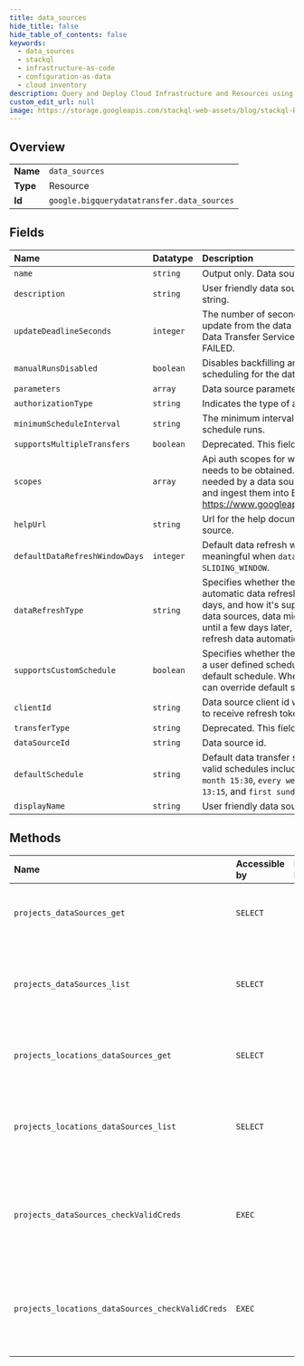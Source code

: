 ```yaml
---
title: data_sources
hide_title: false
hide_table_of_contents: false
keywords:
  - data_sources
  - stackql
  - infrastructure-as-code
  - configuration-as-data
  - cloud inventory
description: Query and Deploy Cloud Infrastructure and Resources using SQL
custom_edit_url: null
image: https://storage.googleapis.com/stackql-web-assets/blog/stackql-blog-post-featured-image.png
---
```

  
    

## Overview
<table><tbody>
<tr><td><b>Name</b></td><td><code>data_sources</code></td></tr>
<tr><td><b>Type</b></td><td>Resource</td></tr>
<tr><td><b>Id</b></td><td><code>google.bigquerydatatransfer.data_sources</code></td></tr>
</tbody></table>

## Fields
| Name | Datatype | Description |
|:-----|:---------|:------------|
| `name` | `string` | Output only. Data source resource name. |
| `description` | `string` | User friendly data source description string. |
| `updateDeadlineSeconds` | `integer` | The number of seconds to wait for an update from the data source before the Data Transfer Service marks the transfer as FAILED. |
| `manualRunsDisabled` | `boolean` | Disables backfilling and manual run scheduling for the data source. |
| `parameters` | `array` | Data source parameters. |
| `authorizationType` | `string` | Indicates the type of authorization. |
| `minimumScheduleInterval` | `string` | The minimum interval for scheduler to schedule runs. |
| `supportsMultipleTransfers` | `boolean` | Deprecated. This field has no effect. |
| `scopes` | `array` | Api auth scopes for which refresh token needs to be obtained. These are scopes needed by a data source to prepare data and ingest them into BigQuery, e.g., https://www.googleapis.com/auth/bigquery |
| `helpUrl` | `string` | Url for the help document for this data source. |
| `defaultDataRefreshWindowDays` | `integer` | Default data refresh window on days. Only meaningful when `data_refresh_type` = `SLIDING_WINDOW`. |
| `dataRefreshType` | `string` | Specifies whether the data source supports automatic data refresh for the past few days, and how it's supported. For some data sources, data might not be complete until a few days later, so it's useful to refresh data automatically. |
| `supportsCustomSchedule` | `boolean` | Specifies whether the data source supports a user defined schedule, or operates on the default schedule. When set to `true`, user can override default schedule. |
| `clientId` | `string` | Data source client id which should be used to receive refresh token. |
| `transferType` | `string` | Deprecated. This field has no effect. |
| `dataSourceId` | `string` | Data source id. |
| `defaultSchedule` | `string` | Default data transfer schedule. Examples of valid schedules include: `1st,3rd monday of month 15:30`, `every wed,fri of jan,jun 13:15`, and `first sunday of quarter 00:00`. |
| `displayName` | `string` | User friendly data source name. |
## Methods
| Name | Accessible by | Required Params | Description |
|:-----|:--------------|:----------------|:------------|
| `projects_dataSources_get` | `SELECT` | `name` | Retrieves a supported data source and returns its settings. |
| `projects_dataSources_list` | `SELECT` | `parent` | Lists supported data sources and returns their settings. |
| `projects_locations_dataSources_get` | `SELECT` | `name` | Retrieves a supported data source and returns its settings. |
| `projects_locations_dataSources_list` | `SELECT` | `parent` | Lists supported data sources and returns their settings. |
| `projects_dataSources_checkValidCreds` | `EXEC` | `name` | Returns true if valid credentials exist for the given data source and requesting user. |
| `projects_locations_dataSources_checkValidCreds` | `EXEC` | `name` | Returns true if valid credentials exist for the given data source and requesting user. |
